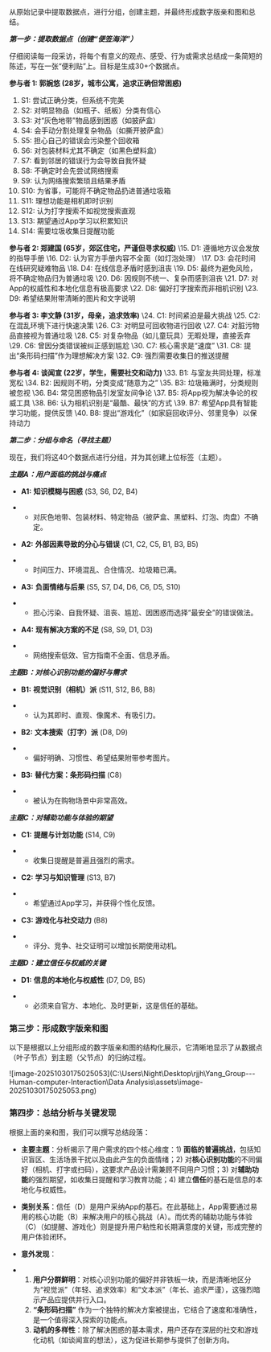 从原始记录中提取数据点，进行分组，创建主题，并最终形成数字版亲和图和总结。

***第一步：提取数据点（创建“便签海洋”）***

仔细阅读每一段采访，将每个有意义的观点、感受、行为或需求总结成一条简短的陈述，写在一张“便利贴”上。目标是生成30+个数据点。

**参与者 1: 郭婉悠 (28岁，城市公寓，追求正确但常困惑)**

1. S1: 尝试正确分类，但系统不完美
2. S2: 对明显物品（如瓶子、纸板）分类有信心
3. S3: 对“灰色地带”物品感到困惑（如披萨盒）
4. S4: 会手动分割处理复杂物品（如撕开披萨盒）
5. S5: 担心自己的错误会污染整个回收箱
6. S6: 对包装材料尤其不确定（如黑色塑料盒）
7. S7: 看到邻居的错误行为会导致自我怀疑
8. S8: 不确定时会先尝试网络搜索
9. S9: 认为网络搜索繁琐且结果矛盾
10. S10: 为省事，可能将不确定物品扔进普通垃圾箱
11. S11: 理想功能是相机即时识别
12. S12: 认为打字搜索不如视觉搜索直观
13. S13: 期望通过App学习以积累知识
14. S14: 需要垃圾收集日提醒功能

**参与者 2: 郑建国 (65岁，郊区住宅，严谨但寻求权威)**
 \15. D1: 遵循地方议会发放的指导手册
 \16. D2: 认为官方手册内容不全面（如灯泡处理）
 \17. D3: 会花时间在线研究疑难物品
 \18. D4: 在线信息矛盾时感到沮丧
 \19. D5: 最终为避免风险，将不确定物品归为普通垃圾
 \20. D6: 因规则不统一、复杂而感到沮丧
 \21. D7: 对App的权威性和本地化信息有极高要求
 \22. D8: 偏好打字搜索而非相机识别
 \23. D9: 希望结果附带清晰的图片和文字说明

**参与者 3: 李文静 (31岁，母亲，追求效率)**
 \24. C1: 时间紧迫是最大挑战
 \25. C2: 在混乱环境下进行快速决策
 \26. C3: 对明显可回收物进行回收
 \27. C4: 对脏污物品直接视为普通垃圾
 \28. C5: 对复杂物品（如儿童玩具）无暇处理，直接丢弃
 \29. C6: 曾因分类错误被纠正感到尴尬
 \30. C7: 核心需求是“速度”
 \31. C8: 提出“条形码扫描”作为理想解决方案
 \32. C9: 强烈需要收集日的推送提醒

**参与者 4: 谈闻宣 (22岁，学生，需要社交和动力)**
 \33. B1: 与室友共同处理，标准宽松
 \34. B2: 因规则不明，分类变成“随意为之”
 \35. B3: 垃圾箱满时，分类规则被忽视
 \36. B4: 常见困惑物品引发室友间争论
 \37. B5: 将App视为解决争论的权威工具
 \38. B6: 认为相机识别是“最酷、最快”的方式
 \39. B7: 希望App具有智能学习功能，提供反馈
 \40. B8: 提出“游戏化”（如家庭回收评分、邻里竞争）以保持动力



***第二步：分组与命名（寻找主题）***

现在，我们将这40个数据点进行分组，并为其创建上位标签（主题）。

***主题A：用户面临的挑战与痛点***

- **A1:** **知识模糊与困惑** (S3, S6, D2, B4) 

- - 对灰色地带、包装材料、特定物品（披萨盒、黑塑料、灯泡、肉盘）不确定。

- **A2:** **外部因素导致的分心与错误** (C1, C2, C5, B1, B3, B5) 

- - 时间压力、环境混乱、合住情况、垃圾箱已满。

- **A3:** **负面情绪与后果** (S5, S7, D4, D6, C6, D5, S10)     

- - 担心污染、自我怀疑、沮丧、尴尬、因困惑而选择“最安全”的错误做法。

- **A4:** **现有解决方案的不足** (S8, S9, D1, D3) 

- - 网络搜索低效、官方指南不全面、信息矛盾。

***主题B：对核心识别功能的偏好与需求***

- **B1:** **视觉识别（相机）派** (S11, S12, B6, B8) 

- - 认为其即时、直观、像魔术、有吸引力。

- **B2:** **文本搜索（打字）派** (D8, D9) 

- - 偏好明确、习惯性、希望结果附带参考图片。

- **B3:** **替代方案：条形码扫描** (C8) 

- - 被认为在购物场景中非常高效。

***主题C：对辅助功能与体验的期望***

- **C1:** **提醒与计划功能** (S14, C9) 

- - 收集日提醒是普遍且强烈的需求。

- **C2:** **学习与知识管理** (S13, B7) 

- - 希望通过App学习，并获得个性化反馈。

- **C3:** **游戏化与社交动力** (B8) 

- - 评分、竞争、社交证明可以增加长期使用动机。

***主题D：建立信任与权威的关键***

- **D1:** **信息的本地化与权威性** (D7, D9, B5) 

- - 必须来自官方、本地化、及时更新，这是信任的基础。



### 第三步：形成数字版亲和图

以下是根据以上分组形成的数字版亲和图的结构化展示，它清晰地显示了从数据点（叶子节点）到主题（父节点）的归纳过程。

![image-20251030175025053](C:\Users\Night\Desktop\rjjh\Yang_Group---Human-computer-Interaction\Data Analysis\assets\image-20251030175025053.png)



### 第四步：总结分析与关键发现

根据上面的亲和图，我们可以撰写总结段落：

- **主要主题**：分析揭示了用户需求的四个核心维度：1) **面临的普遍挑战**，包括知识盲区、生活场景干扰以及由此产生的负面情绪；2) 对**核心识别功能**的不同偏好（相机、打字或扫码），这要求产品设计需兼顾不同用户习惯；3) 对**辅助功能**的强烈期望，如收集日提醒和学习教育功能；4) 建立**信任**的基石是信息的本地化与权威性。

- **类别关系**：信任（D）是用户采纳App的基石。在此基础上，App需要通过易用的核心功能（B）来解决用户的核心挑战（A）。而优秀的辅助功能与体验（C）（如提醒、游戏化）则是提升用户粘性和长期满意度的关键，形成完整的用户体验闭环。

- **意外发现**：

- 1. **用户分群鲜明**：对核心识别功能的偏好并非铁板一块，而是清晰地区分为“视觉派”（年轻、追求效率）和“文本派”（年长、追求严谨），这强烈暗示产品应提供并行入口。
  2. ******“条形码扫描”****** 作为一个独特的解决方案被提出，它结合了速度和准确性，是一个值得深入探索的功能点。
  3. **动机的多样性**：除了解决困惑的基本需求，用户还存在深层的社交和游戏化动机（如谈闻宣的想法），这为促进长期参与提供了创新方向。

 
